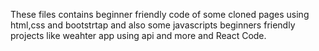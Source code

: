 These files contains beginner friendly code of some cloned pages using html,css and bootstrtap and also some javascripts beginners friendly projects like weahter app using api and more and React Code.
